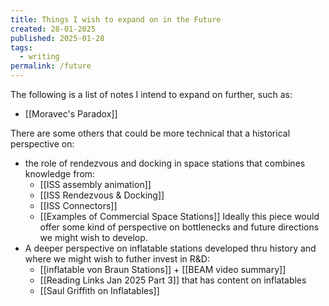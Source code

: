 ```yaml
---
title: Things I wish to expand on in the Future
created: 28-01-2025
published: 2025-01-28
tags:
  - writing
permalink: /future
---
```

The following is a list of notes I intend to expand on further, such as:
- [[Moravec's Paradox]]

There are some others that could be more technical that a historical perspective on:
- the role of rendezvous and docking in space stations that combines knowledge from:
	- [[ISS assembly animation]]
	- [[ISS Rendezvous & Docking]]
	- [[ISS Connectors]]
	- [[Examples of Commercial Space Stations]]
	Ideally this piece would offer some kind of perspective on bottlenecks and future directions
	we might wish to develop.
- A deeper perspective on inflatable stations developed thru history and where we might wish to futher invest in R&D:
	- [[inflatable von Braun Stations]] + [[BEAM video summary]]
	- [[Reading Links Jan 2025 Part 3]] that has content on inflatables
	- [[Saul Griffith on Inflatables]]